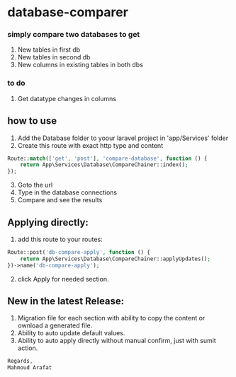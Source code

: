# database-comparer
### simply compare two databases to get
1. New tables in first db
2. New tables in second db
3. New columns in existing tables in both dbs

### to do
1. Get datatype changes in columns

## how to use
1. Add the Database folder to yoour laravel project in
'app/Services' folder
2. Create this route with exact http type and content
``` php
Route::match(['get', 'post'], 'compare-database', function () {
    return App\Services\Database\CompareChainer::index();
});
```
3. Goto the url 
4. Type in the database connections
5. Compare and see the results 

## Applying directly:
1. add this route to your routes:
``` php
Route::post('db-compare-apply', function () {
    return App\Services\Database\CompareChainer::applyUpdates();
})->name('db-compare-apply');
```
2. click Apply for needed section.

## New in the latest Release:
1. Migration file for each section with ability to copy the content or ownload a generated file.
2. Ability to auto update default values.
3. Ability to auto apply directly without manual confirm, just with sumit action.

``` php
Regards,
Mahmoud Arafat
```

